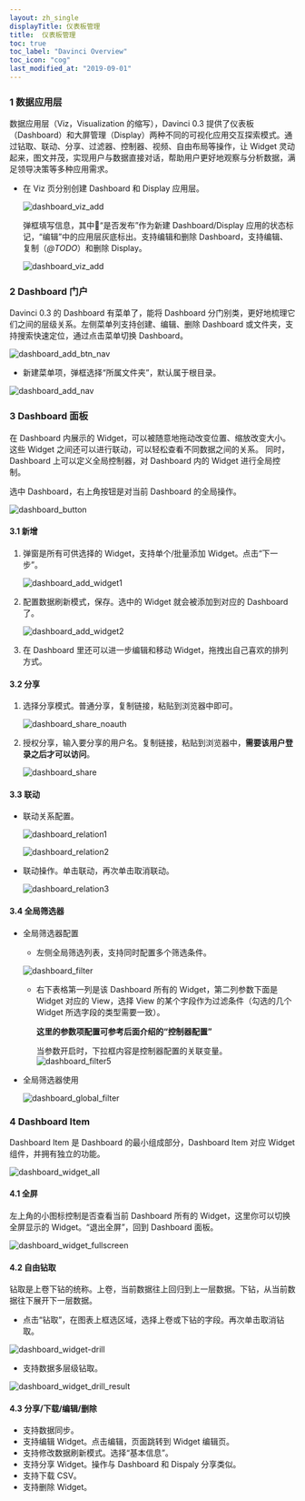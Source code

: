 ```yaml
---
layout: zh_single
displayTitle: 仪表板管理
title:  仪表板管理
toc: true
toc_label: "Davinci Overview"
toc_icon: "cog"
last_modified_at: "2019-09-01"
---
```


### 1 数据应用层

数据应用层（Viz，Visualization 的缩写），Davinci 0.3 提供了仪表板（Dashboard）和大屏管理（Display）两种不同的可视化应用交互探索模式。通过钻取、联动、分享、过滤器、控制器、视频、自由布局等操作，让 Widget 灵动起来，图文并茂，实现用户与数据直接对话，帮助用户更好地观察与分析数据，满足领导决策等多种应用需求。

- 在 Viz 页分别创建 Dashboard 和 Display 应用层。

  ![dashboard_viz_add](./img/dashboard_viz_add.jpg)

  弹框填写信息，其中“是否发布”作为新建 Dashboard/Display 应用的状态标记，“编辑”中的应用层灰底标出。支持编辑和删除 Dashboard，支持编辑、复制（*@TODO*）和删除 Display。

  ![dashboard_viz_add](./img/dashboard_viz_add_modal.png)

### 2 Dashboard 门户

Davinci 0.3 的 Dashboard 有菜单了，能将 Dashboard 分门别类，更好地梳理它们之间的层级关系。左侧菜单列支持创建、编辑、删除 Dashboard 或文件夹，支持搜索快速定位，通过点击菜单切换 Dashboard。

![dashboard_add_btn_nav](./img/dashboard_add_btn_nav.png)

- 新建菜单项，弹框选择“所属文件夹”，默认属于根目录。

![dashboard_add_nav](./img/dashboard_add_nav.png)

### 3 Dashboard 面板

在 Dashboard 内展示的 Widget，可以被随意地拖动改变位置、缩放改变大小。这些 Widget 之间还可以进行联动，可以轻松查看不同数据之间的关系。 同时，Dashboard 上可以定义全局控制器，对 Dashboard 内的 Widget 进行全局控制。

选中 Dashboard，右上角按钮是对当前 Dashboard 的全局操作。

![dashboard_button](./img/dashboard_button.jpg)

#### 3.1 新增

1. 弹窗是所有可供选择的 Widget，支持单个/批量添加 Widget。点击“下一步”。

   ![dashboard_add_widget1](./img/dashboard_add_widget1.png)

2. 配置数据刷新模式，保存。选中的 Widget 就会被添加到对应的 Dashboard了。

   ![dashboard_add_widget2](./img/dashboard_add_widget2.png)

3. 在 Dashboard 里还可以进一步编辑和移动 Widget，拖拽出自己喜欢的排列方式。

#### 3.2 分享

1. 选择分享模式。普通分享，复制链接，粘贴到浏览器中即可。

   ![dashboard_share_noauth](./img/dashboard_share_noauth.jpg)

2. 授权分享，输入要分享的用户名。复制链接，粘贴到浏览器中，**需要该用户登录之后才可以访问**。

   ![dashboard_share](./img/dashboard_share.png)

#### 3.3 联动

- 联动关系配置。

  ![dashboard_relation1](./img/dashboard_relation1.jpg)

  ![dashboard_relation2](./img/dashboard_relation2.png)

- 联动操作。单击联动，再次单击取消联动。

  ![dashboard_relation3](./img/dashboard_relation3.png)

#### 3.4 全局筛选器

- 全局筛选器配置

  - 左侧全局筛选列表，支持同时配置多个筛选条件。

  ![dashboard_filter](./img/dashboard_filter1.jpg)

  - 右下表格第一列是该 Dashboard 所有的 Widget，第二列参数下面是 Widget 对应的 View，选择 View 的某个字段作为过滤条件（勾选的几个 Widget 所选字段的类型需要一致）。

    **这里的参数项配置可参考后面介绍的“控制器配置”**

    当参数开启时，下拉框内容是控制器配置的关联变量。![dashboard_filter5](./img/dashboard_filter5.png)

- 全局筛选器使用

  ![dashboard_global_filter](./img/dashboard_global_filter.jpg)

### 4 Dashboard Item

Dashboard Item 是 Dashboard 的最小组成部分，Dashboard Item 对应 Widget 组件，并拥有独立的功能。

![dashboard_widget_all](./img/dashboard_widget_all.png)

#### 4.1 全屏

左上角的小图标控制是否查看当前 Dashboard 所有的 Widget，这里你可以切换全屏显示的 Widget。“退出全屏”，回到 Dashboard 面板。

![dashboard_widget_fullscreen](./img/dashboard_widget_fullscreen.png)

#### 4.2 自由钻取

钻取是上卷下钻的统称。上卷，当前数据往上回归到上一层数据。下钻，从当前数据往下展开下一层数据。

- 点击“钻取”，在图表上框选区域，选择上卷或下钻的字段。再次单击取消钻取。

![dashboard_widget-drill](./img/dashboard_widget-drill.png)

- 支持数据多层级钻取。

![dashboard_widget_drill_result](./img/dashboard_widget_drill_result.png)

#### 4.3 分享/下载/编辑/删除

- 支持数据同步。
- 支持编辑 Widget。点击编辑，页面跳转到 Widget 编辑页。
- 支持修改数据刷新模式。选择“基本信息”。
- 支持分享 Widget。操作与 Dashboard 和 Dispaly 分享类似。
- 支持下载 CSV。
- 支持删除 Widget。